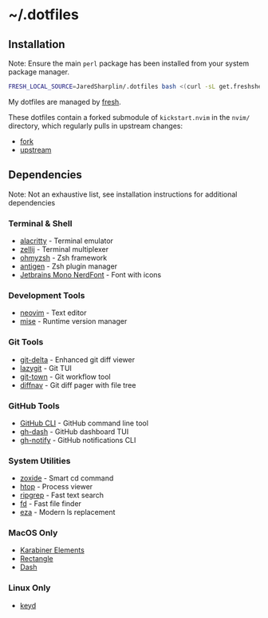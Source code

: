 # ~/.dotfiles

## Installation

Note: Ensure the main `perl` package has been installed from your system package manager.

``` sh
FRESH_LOCAL_SOURCE=JaredSharplin/.dotfiles bash <(curl -sL get.freshshell.com)
```

My dotfiles are managed by [fresh].

[fresh]: http://freshshell.com

These dotfiles contain a forked submodule of `kickstart.nvim` in the `nvim/` directory, which regularly pulls in upstream changes:
- [fork](https://github.com/JaredSharplin/kickstart-modular.nvim)
- [upstream](https://github.com/dam9000/kickstart-modular.nvim)

## Dependencies

Note: Not an exhaustive list, see installation instructions for additional dependencies

### Terminal & Shell
- [alacritty](https://github.com/alacritty/alacritty) - Terminal emulator
- [zellij](https://github.com/zellij-org/zellij) - Terminal multiplexer
- [ohmyzsh](https://github.com/ohmyzsh/ohmyzsh) - Zsh framework
- [antigen](https://github.com/zsh-users/antigen) - Zsh plugin manager
- [Jetbrains Mono NerdFont](https://www.nerdfonts.com/font-downloads) - Font with icons

### Development Tools
- [neovim](https://github.com/neovim/neovim) - Text editor
- [mise](https://github.com/jdx/mise) - Runtime version manager

### Git Tools
- [git-delta](https://github.com/dandavison/delta) - Enhanced git diff viewer
- [lazygit](https://github.com/jesseduffield/lazygit) - Git TUI
- [git-town](https://github.com/git-town/git-town) - Git workflow tool
- [diffnav](https://github.com/dlvhdr/diffnav) - Git diff pager with file tree

### GitHub Tools
- [GitHub CLI](https://github.com/cli/cli) - GitHub command line tool
- [gh-dash](https://github.com/dlvhdr/gh-dash) - GitHub dashboard TUI
- [gh-notify](https://github.com/meiji163/gh-notify) - GitHub notifications CLI

### System Utilities
- [zoxide](https://github.com/ajeetdsouza/zoxide) - Smart cd command
- [htop](https://github.com/htop-dev/htop) - Process viewer
- [ripgrep](https://github.com/BurntSushi/ripgrep) - Fast text search
- [fd](https://github.com/sharkdp/fd) - Fast file finder
- [eza](https://github.com/eza-community/eza) - Modern ls replacement

### MacOS Only

- [Karabiner Elements](https://github.com/pqrs-org/Karabiner-Elements)
- [Rectangle](https://github.com/rxhanson/Rectangle)
- [Dash](https://kapeli.com/dash)

### Linux Only

- [keyd](https://github.com/rvaiya/keyd)
